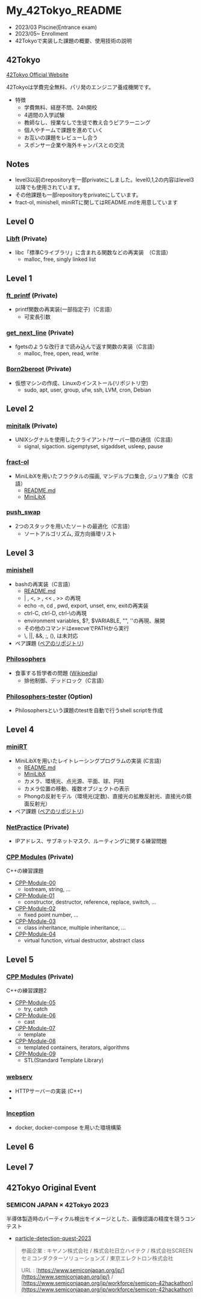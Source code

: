 # My_42Tokyo_README
- 2023/03 Piscine(Entrance exam)
- 2023/05\~ Enrollment
- 42Tokyoで実装した課題の概要、使用技術の説明

## 42Tokyo 
 [ 42Tokyo Official Website ](https://42tokyo.jp/) 
 
 42Tokyoは学費完全無料、パリ発のエンジニア養成機関です。
 - 特徴
   - 学費無料、経歴不問、24h開校
   - 4週間の入学試験
   - 教師なし、授業なしで生徒で教え合うピアラーニング
   - 個人やチームで課題を進めていく
   - お互いの課題をレビューし合う
   - スポンサー企業や海外キャンパスとの交流

## Notes
- level3以前のrepositoryを一部privateにしました。level0,1,2の内容はlevel3以降でも使用されています。
- その他課題も一部repositoryをprivateにしています。
- fract-ol, minishell, miniRTに関してはREADME.mdを用意しています

## Level 0
### [Libft](https://github.com/ryhara/Libft) (Private)
- libc「標準Cライブラリ」に含まれる関数などの再実装　（C言語）
  - malloc, free, singly linked list

## Level 1
### [ft_printf](https://github.com/ryhara/ft_printf) (Private)
- printf関数の再実装(一部指定子)（C言語）
  - 可変長引数

### [get_next_line](https://github.com/ryhara/get_next_line) (Private)
- fgetsのような改行まで読み込んで返す関数の実装（C言語）
  - malloc, free, open, read, write

### [Born2beroot](https://github.com/ryhara/Born2beroot) (Private)
- 仮想マシンの作成、Linuxのインストール(リポジトリ空)
  - sudo, apt, user, group, ufw, ssh, LVM, cron, Debian

## Level 2
### [minitalk](https://github.com/ryhara/minitalk) (Private)
- UNIXシグナルを使用したクライアント/サーバー間の通信（C言語）
  - signal, sigaction. sigemptyset, sigaddset, usleep, pause
 
### [fract-ol](https://github.com/ryhara/fract-ol)
- MiniLibXを用いたフラクタルの描画, マンデルブロ集合, ジュリア集合（C言語）
  - [README.md](https://github.com/ryhara/fract-ol/blob/main/README.md)
  - [MiniLibX](https://harm-smits.github.io/42docs/libs/minilibx/getting_started.html) 

### [push_swap](https://github.com/ryhara/push_swap)
- 2つのスタックを用いたソートの最適化（C言語）
  - ソートアルゴリズム, 双方向循環リスト

## Level 3
### [minishell](https://github.com/ryhara/minishell)
- bashの再実装（C言語）
  - [README.md](https://github.com/ryhara/minishell/blob/main/README.md)
  - | , <, > , << , >> の再現
  -  echo -n, cd , pwd, export, unset, env, exitの再実装
  -  ctrl-C, ctrl-D, ctrl-\の再現
  -  environment variables, \$?, \$VARIABLE, "", ''の再現、展開
  -  その他のコマンドはexecveでPATHから実行
  -  \\, ||, &&, ;, (), は未対応
- ペア課題 ([ペアのリポジトリ](https://github.com/Mori062/minishell))

### [Philosophers](https://github.com/ryhara/Philosophers)
- 食事する哲学者の問題 ([Wikipedia](https://ja.wikipedia.org/wiki/%E9%A3%9F%E4%BA%8B%E3%81%99%E3%82%8B%E5%93%B2%E5%AD%A6%E8%80%85%E3%81%AE%E5%95%8F%E9%A1%8C))
  - 排他制御、デッドロック（C言語）

### [Philosophers-tester](https://github.com/ryhara/Philosophers-tester) (Option)
- Philosophersという課題のtestを自動で行うshell scriptを作成

## Level 4
### [miniRT](https://github.com/ryhara/miniRT) 
- MiniLibXを用いたレイトレーシングプログラムの実装 (C言語)
  - [README.md](https://github.com/ryhara/miniRT/blob/main/README.md)
  - [MiniLibX](https://harm-smits.github.io/42docs/libs/minilibx/getting_started.html)
  - カメラ、環境光、点光源、平面、球、円柱
  - カメラ位置の移動、複数オブジェクトの表示
  - Phongの反射モデル（環境光(定数)、直接光の拡散反射光、直接光の鏡面反射光）
- ペア課題 ([ペアのリポジトリ](https://github.com/YungTatyu/miniRT))  

### [NetPractice](https://github.com/ryhara/NetPractice) (Private)
- IPアドレス、サブネットマスク、ルーティングに関する練習問題

### [CPP Modules](https://github.com/ryhara/My_42Tokyo_README) (Private)
C++の練習課題
- [CPP-Module-00](https://github.com/ryhara/CPP-Module-00)
  - iostream, string, ...
- [CPP-Module-01](https://github.com/ryhara/CPP-Module-01)
  - constructor, destructor, reference, replace, switch, ...
- [CPP-Module-02](https://github.com/ryhara/CPP-Module-02)
  - fixed point number, ...
- [CPP-Module-03](https://github.com/ryhara/CPP-Module-03)
  - class inheritance, multiple inheritance, ...
- [CPP-Module-04](https://github.com/ryhara/CPP-Module-04)
  - virtual function, virtual destructor, abstract class

## Level 5
### [CPP Modules](https://github.com/ryhara/My_42Tokyo_README) (Private)
C++の練習課題2
- [CPP-Module-05](https://github.com/ryhara/CPP-Module-05)
  - try, catch
- [CPP-Module-06](https://github.com/ryhara/CPP-Module-06)
  - cast
- [CPP-Module-07](https://github.com/ryhara/CPP-Module-07)
  - template
- [CPP-Module-08](https://github.com/ryhara/CPP-Module-08)
  - templated containers, iterators, algorithms
- [CPP-Module-09](https://github.com/ryhara/CPP-Module-09)
  - STL(Standard Template Library)

### [webserv](https://github.com/ryhara/webserv)　
- HTTPサーバーの実装 (C++)
- 

### [Inception](https://github.com/ryhara/Inception)
- docker, docker-compose を用いた環境構築

## Level 6
## Level 7

## 42Tokyo Original Event
### SEMICON JAPAN × 42Tokyo 2023 
半導体製造時のパーティクル検出をイメージとした、画像認識の精度を競うコンテスト
- [particle-detection-quest-2023](https://github.com/ryhara/particle-detection-quest-2023)
>  参画企業 : キヤノン株式会社 / 株式会社日立ハイテク / 株式会社SCREENセミコンダクターソリューションズ / 東京エレクトロン株式会社
>
> URL : [https://www.semiconjapan.org/jp/](https://www.semiconjapan.org/jp/) / [https://www.semiconjapan.org/jp/workforce/semicon-42hackathon](https://www.semiconjapan.org/jp/workforce/semicon-42hackathon)
